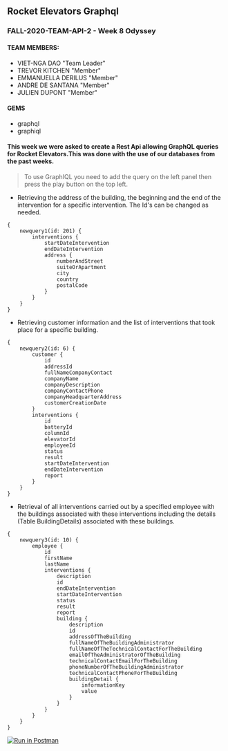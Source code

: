 ## Rocket Elevators Graphql

### FALL-2020-TEAM-API-2 - Week 8 Odyssey 

#### TEAM MEMBERS:
- VIET-NGA DAO "Team Leader"
- TREVOR KITCHEN "Member"
- EMMANUELLA DERILUS "Member"
- ANDRE DE SANTANA "Member"
- JULIEN DUPONT "Member"

#### GEMS
* graphql
* graphiql

#### This week we were asked to create a Rest Api allowing GraphQL queries for Rocket Elevators.This was done with the use of our databases from the past weeks.

> To use GraphIQL you need to add the query on the left panel then press the play button on the top left.

- Retrieving the address of the building, the beginning and the end of the intervention for a specific intervention. The Id's can be changed as needed.
```
{
    newquery1(id: 201) {
        interventions {
            startDateIntervention
            endDateIntervention
            address {
                numberAndStreet
                suiteOrApartment
                city
                country
                postalCode
            }
        }
    }
}

```
- Retrieving customer information and the list of interventions that took place for a specific building.
```
{
    newquery2(id: 6) {
        customer {
            id
            addressId
            fullNameCompanyContact
            companyName
            companyDescription
            companyContactPhone
            companyHeadquarterAddress
            customerCreationDate
        }
        interventions {
            id
            batteryId
            columnId
            elevatorId
            employeeId
            status
            result
            startDateIntervention
            endDateIntervention
            report
        }
    }
}
```

- Retrieval of all interventions carried out by a specified employee with the buildings associated with these interventions including the details (Table BuildingDetails) associated with these buildings.
```
{
    newquery3(id: 10) {
        employee {
            id
            firstName
            lastName
            interventions {
                description
                id
                endDateIntervention
                startDateIntervention
                status
                result
                report
                building {
                    description
                    id
                    addressOfTheBuilding
                    fullNameOfTheBuildingAdministrator
                    fullNameOfTheTechnicalContactForTheBuilding
                    emailOfTheAdministratorOfTheBuilding
                    technicalContactEmailForTheBuilding
                    phoneNumberOfTheBuildingAdministrator
                    technicalContactPhoneForTheBuilding
                    buildingDetail {
                        informationKey
                        value
                    }
                }
            }
        }
    }
}
```
[![Run in Postman](https://run.pstmn.io/button.svg)](https://app.getpostman.com/run-collection/fccc10646f4f67a7f9fc)
